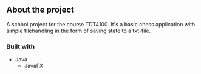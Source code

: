 ## About the project

A school project for the course TDT4100. It's a basic chess application with simple filehandling in the form of saving state to a txt-file.

### Built with

* Java
  * JavaFX
